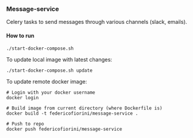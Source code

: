 ### Message-service

Celery tasks to send messages through various channels (slack, emails).


#### How to run

	./start-docker-compose.sh
	
To update local image with latest changes:

	./start-docker-compose.sh update

To update remote docker image:

    # Login with your docker username
    docker login
    
    # Build image from current directory (where Dockerfile is)
    docker build -t federicofiorini/message-service .
    
    # Push to repo
    docker push federicofiorini/message-service
